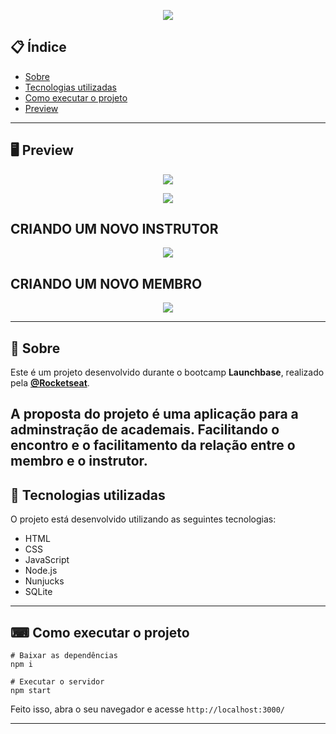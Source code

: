 <p align="center">
  <img src="https://storage.googleapis.com/golden-wind/bootcamp-launchbase/logo.png" >
</p>

<div align="center">

</div>

## 📋 Índice

- [Sobre](#-Sobre)
- [Tecnologias utilizadas](#-Tecnologias-utilizadas)
- [Como executar o projeto](#-Como-executar-o-projeto)
- [Preview](#-Preview)

---

## 🖥 Preview 

<p align="center">
  <img src="https://ik.imagekit.io/uafxvegvbr1/gym1_hlbV2g7jF.jpg" >
</p>

<p align="center">
  <img src="https://ik.imagekit.io/uafxvegvbr1/Screenshot_3_0S2qJaoB_.jpg">
</p>

## CRIANDO UM NOVO INSTRUTOR

<p align="center">
  <img src="https://ik.imagekit.io/uafxvegvbr1/Screenshot_1_1ThRm1Q9Y.jpg">
</p>

## CRIANDO UM NOVO MEMBRO

<p align="center">
  <img src="https://ik.imagekit.io/uafxvegvbr1/Screenshot_4_-802lS1baq.jpg">
</p>

---

## 📖 Sobre 

Este é um projeto desenvolvido durante o bootcamp **Launchbase**, realizado pela **[@Rocketseat](https://github.com/Rocketseat)**.

A proposta do projeto é uma aplicação para a adminstração de academais. Facilitando o encontro e o facilitamento da relação entre o membro e o instrutor.
--- 

## 🚀 Tecnologias utilizadas

O projeto está desenvolvido utilizando as seguintes tecnologias:

- HTML
- CSS
- JavaScript
- Node.js 
- Nunjucks 
- SQLite 

--- 

## ⌨ Como executar o projeto

```
# Baixar as dependências
npm i

# Executar o servidor
npm start
```

Feito isso, abra o seu navegador e acesse `http://localhost:3000/`

---
